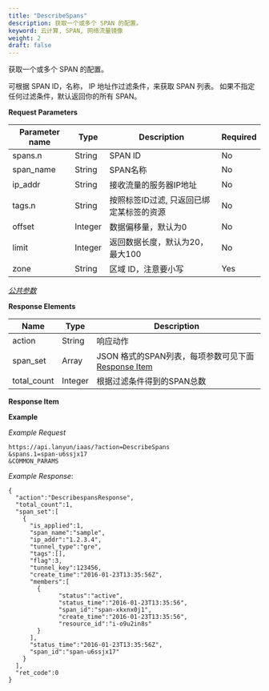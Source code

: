 ```yaml
---
title: "DescribeSpans"
description: 获取一个或多个 SPAN 的配置。
keyword: 云计算, SPAN, 网络流量镜像
weight: 2
draft: false
---
```


获取一个或多个 SPAN 的配置。

可根据 SPAN ID，名称， IP 地址作过滤条件，来获取 SPAN 列表。 如果不指定任何过滤条件，默认返回你的所有 SPAN。

**Request Parameters**

| Parameter name | Type | Description | Required |
| --- | --- | --- | --- |
| spans.n | String | SPAN ID | No |
| span_name | String | SPAN名称 | No |
| ip_addr | String | 接收流量的服务器IP地址 | No |
| tags.n | String | 按照标签ID过滤, 只返回已绑定某标签的资源 | No |
| offset | Integer | 数据偏移量，默认为0 | No |
| limit | Integer | 返回数据长度，默认为20，最大100 | No |
| zone | String | 区域 ID，注意要小写 | Yes |

[_公共参数_](../../get_api/parameters/)

**Response Elements**

| Name | Type | Description |
| --- | --- | --- |
| action | String | 响应动作 |
| span_set | Array | JSON 格式的SPAN列表，每项参数可见下面 [Response Item](#response-item) |
| total_count | Integer | 根据过滤条件得到的SPAN总数 |

**Response Item**

**Example**

_Example Request_

```
https://api.lanyun/iaas/?action=DescribeSpans
&spans.1=span-u6ssjx17
&COMMON_PARAMS
```

_Example Response_:

```
{
  "action":"DescribespansResponse",
  "total_count":1,
  "span_set":[
    {
      "is_applied":1,
      "span_name":"sample",
      "ip_addr":"1.2.3.4",
      "tunnel_type":"gre",
      "tags":[],
      "flag":3,
      "tunnel_key":123456,
      "create_time":"2016-01-23T13:35:56Z",
      "members":[
        {
              "status":"active",
              "status_time":"2016-01-23T13:35:56",
              "span_id":"span-xkxnx0j1",
              "create_time":"2016-01-23T13:35:56",
              "resource_id":"i-o9u2in8s"
        }
      ],
      "status_time":"2016-01-23T13:35:56Z",
      "span_id":"span-u6ssjx17"
    }
  ],
  "ret_code":0
}
```
